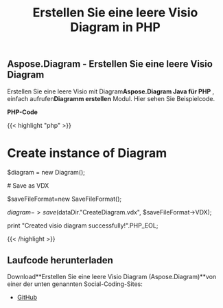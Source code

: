 ﻿---
title: Erstellen Sie eine leere Visio Diagram in PHP
type: docs
weight: 20
url: /de/java/create-an-empty-visio-diagram-in-php/
---
## **Aspose.Diagram - Erstellen Sie eine leere Visio Diagram**
 Erstellen Sie eine leere Visio mit Diagram**Aspose.Diagram Java für PHP** , einfach aufrufen**Diagramm erstellen** Modul. Hier sehen Sie Beispielcode.

**PHP-Code**

{{< highlight "php" >}}

 # Create instance of Diagram

$diagram = new Diagram();

\# Save as VDX

$saveFileFormat=new SaveFileFormat();

$diagram->save($dataDir."CreateDiagram.vdx", $saveFileFormat->VDX);

print "Created visio diagram successfully!".PHP_EOL;

{{< /highlight >}}
## **Laufcode herunterladen**
 Download**Erstellen Sie eine leere Visio Diagram (Aspose.Diagram)**von einer der unten genannten Social-Coding-Sites:

- [GitHub](https://github.com/asposediagram/Aspose.Diagram-for-Java/blob/master/Plugins/Aspose_Diagram_Java_for_PHP/src/aspose/diagram/WorkingwithDiagrams/CreateDiagram.php)
